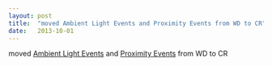 ```yaml
---
layout: post
title:  "moved Ambient Light Events and Proximity Events from WD to CR"
date:   2013-10-01
---
```


moved <a href="http://www.w3.org/TR/ambient-light/">Ambient Light Events</a> and <a href="http://www.w3.org/TR/proximity/">Proximity Events</a> from WD to CR

